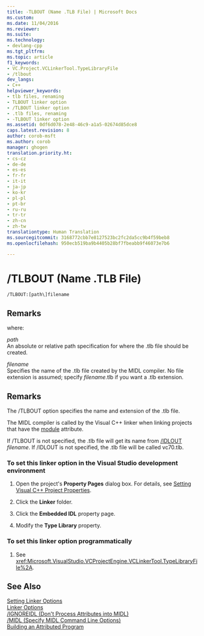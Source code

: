 ```yaml
---
title: -TLBOUT (Name .TLB File) | Microsoft Docs
ms.custom: 
ms.date: 11/04/2016
ms.reviewer: 
ms.suite: 
ms.technology:
- devlang-cpp
ms.tgt_pltfrm: 
ms.topic: article
f1_keywords:
- VC.Project.VCLinkerTool.TypeLibraryFile
- /tlbout
dev_langs:
- C++
helpviewer_keywords:
- tlb files, renaming
- TLBOUT linker option
- /TLBOUT linker option
- .tlb files, renaming
- -TLBOUT linker option
ms.assetid: 0df6d078-2e48-46c9-a1a5-02674d85dce8
caps.latest.revision: 8
author: corob-msft
ms.author: corob
manager: ghogen
translation.priority.ht:
- cs-cz
- de-de
- es-es
- fr-fr
- it-it
- ja-jp
- ko-kr
- pl-pl
- pt-br
- ru-ru
- tr-tr
- zh-cn
- zh-tw
translationtype: Human Translation
ms.sourcegitcommit: 3168772cbb7e8127523bc2fc2da5cc9b4f59beb8
ms.openlocfilehash: 950ecb519ba9b4405b28bf7fbeabb9f46073e7b6

---
```

# /TLBOUT (Name .TLB File)
```  
/TLBOUT:[path\]filename  
```  
  
## Remarks  
 where:  
  
 *path*  
 An absolute or relative path specification for where the .tlb file should be created.  
  
 *filename*  
 Specifies the name of the .tlb file created by the MIDL compiler. No file extension is assumed; specify *filename*.tlb if you want a .tlb extension.  
  
## Remarks  
 The /TLBOUT option specifies the name and extension of the .tlb file.  
  
 The MIDL compiler is called by the Visual C++ linker when linking projects that have the [module](../../windows/module-cpp.md) attribute.  
  
 If /TLBOUT is not specified, the .tlb file will get its name from [/IDLOUT](../../build/reference/idlout-name-midl-output-files.md) *filename*. If /IDLOUT is not specified, the .tlb file will be called vc70.tlb.  
  
### To set this linker option in the Visual Studio development environment  
  
1.  Open the project's **Property Pages** dialog box. For details, see [Setting Visual C++ Project Properties](../../ide/working-with-project-properties.md).  
  
2.  Click the **Linker** folder.  
  
3.  Click the **Embedded IDL** property page.  
  
4.  Modify the **Type Library** property.  
  
### To set this linker option programmatically  
  
1.  See <xref:Microsoft.VisualStudio.VCProjectEngine.VCLinkerTool.TypeLibraryFile%2A>.  
  
## See Also  
 [Setting Linker Options](../../build/reference/setting-linker-options.md)   
 [Linker Options](../../build/reference/linker-options.md)   
 [/IGNOREIDL (Don't Process Attributes into MIDL)](../../build/reference/ignoreidl-don-t-process-attributes-into-midl.md)   
 [/MIDL (Specify MIDL Command Line Options)](../../build/reference/midl-specify-midl-command-line-options.md)   
 [Building an Attributed Program](../../windows/building-an-attributed-program.md)


<!--HONumber=Jan17_HO1-->


